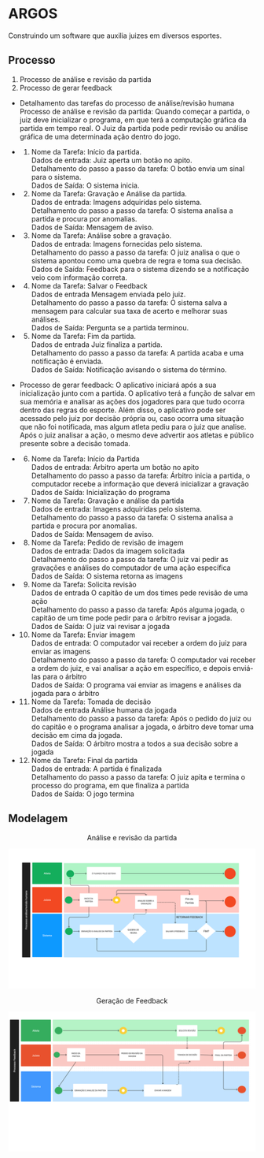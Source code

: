 # ARGOS

Construindo um software que auxilia juizes em diversos esportes. 

## Processo
  1.	Processo de análise e revisão da partida
  2.	Processo de gerar feedback

-	Detalhamento das tarefas do processo de análise/revisão humana 
Processo de análise e revisão da partida: Quando começar a partida, o juiz deve inicializar o programa, em que terá a computação gráfica da partida em tempo real. O Juiz da partida pode pedir revisão ou análise gráfica de uma determinada ação dentro do jogo.

- 1. Nome da Tarefa:	Início da partida. </br>
     Dados de entrada:	Juiz aperta um botão no apito. </br>
     Detalhamento do passo a passo da tarefa:	O botão envia um sinal para o sistema. </br>
     Dados de Saída:	O sistema inicia. </br>


- 2. Nome da Tarefa:	Gravação e Análise da partida. </br>
Dados de entrada:	Imagens adquiridas pelo sistema. </br>
Detalhamento do passo a passo da tarefa:	O sistema analisa a partida e procura por anomalias. </br>
Dados de Saída:	Mensagem de aviso. </br>


- 3. Nome da Tarefa:	Análise sobre a gravação.</br>
Dados de entrada:	Imagens fornecidas pelo sistema.</br>
Detalhamento do passo a passo da tarefa:	O juiz analisa o que o sistema apontou como uma quebra de regra e toma sua decisão.</br>
Dados de Saída:	Feedback para o sistema dizendo se a notificação veio com informação correta.</br>


- 4. Nome da Tarefa: Salvar o Feedback </br>
Dados de entrada	Mensagem enviada pelo juiz. </br>
Detalhamento do passo a passo da tarefa:	O sistema salva a mensagem para calcular sua taxa de acerto e melhorar suas análises. </br>
Dados de Saída:	Pergunta se a partida terminou. </br>


- 5. Nome da Tarefa: Fim da partida. </br>
Dados de entrada	Juiz finaliza a partida. </br>
Detalhamento do passo a passo da tarefa:	A partida acaba e uma notificação é enviada. </br>
Dados de Saída:	Notificação avisando o sistema do término. </br>



- Processo de gerar feedback: O aplicativo iniciará após a sua inicialização junto com a partida. O aplicativo terá a função de salvar em sua memória e analisar as ações dos jogadores para que tudo ocorra dentro das regras do esporte. Além disso, o aplicativo pode ser acessado pelo juiz por decisão própria ou, caso ocorra uma situação que não foi notificada, mas algum atleta pediu para o juiz que analise. Após o juiz analisar a ação, o mesmo deve advertir aos atletas e público presente sobre a decisão tomada.

 - 6. Nome da Tarefa:	Início da Partida </br>
  Dados de entrada:	Árbitro aperta um botão no apito </br>
  Detalhamento do passo a passo da tarefa:	Árbitro inicia a partida, o computador recebe a informação que deverá inicializar a gravação </br>
  Dados de Saída:	Inicialização do programa </br>




- 7. Nome da Tarefa:	Gravação e análise da partida </br>
  Dados de entrada:	Imagens adquiridas pelo sistema. </br>
  Detalhamento do passo a passo da tarefa:	O sistema analisa a partida e procura por anomalias. </br>
  Dados de Saída:	Mensagem de aviso. </br>

- 8. Nome da Tarefa:	Pedido de revisão de imagem </br>
  Dados de entrada:	Dados da imagem solicitada </br>
  Detalhamento do passo a passo da tarefa:	O juiz vai pedir as gravações e análises do computador de uma ação específica </br>
  Dados de Saída:	O sistema retorna as imagens </br>

 - 9. Nome da Tarefa: Solicita revisão </br>
  Dados de entrada	O capitão de um dos times pede revisão de uma ação </br>
  Detalhamento do passo a passo da tarefa:	Após alguma jogada, o capitão de um time pode pedir para o árbitro revisar a jogada. </br>
  Dados de Saída:	O juiz vai revisar a jogada </br>


- 10. Nome da Tarefa:	Enviar imagem </br>
  Dados de entrada:	O computador vai receber a ordem do juiz para enviar as imagens </br>
  Detalhamento do passo a passo da tarefa:	O computador vai receber a ordem do juiz, e vai analisar a ação em específico, e depois enviá-las para o árbitro </br>
  Dados de Saída:	O programa vai enviar as imagens e análises da jogada para o árbitro </br>

- 11. Nome da Tarefa: Tomada de decisão  </br>
  Dados de entrada	Análise humana da jogada </br>
  Detalhamento do passo a passo da tarefa:	Após o pedido do juiz ou do capitão e o programa analisar a jogada, o árbitro deve tomar uma decisão em cima da jogada. </br>
  Dados de Saída:	O árbitro mostra a todos a sua decisão sobre a jogada </br>


- 12. Nome da Tarefa: Final da partida </br>
Dados de entrada:	A partida é finalizada </br>
Detalhamento do passo a passo da tarefa:	O juiz apita e termina o processo do programa, em que finaliza a partida </br>
Dados de Saída:	O jogo termina </br>


## Modelagem
  
<div align = "middle">
 
Análise e revisão da partida

<img src="https://github.com/StellaOli/ARGOS/blob/main/Argos/analise.png">

</div>

<div align = "middle">
 
Geração de Feedback

<img src="https://github.com/StellaOli/ARGOS/blob/main/Argos/feedback.png">

</div>


